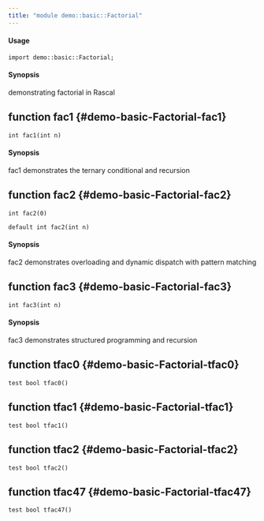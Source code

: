 ```yaml
---
title: "module demo::basic::Factorial"
---
```


#### Usage

`import demo::basic::Factorial;`

#### Synopsis

demonstrating factorial in Rascal


## function fac1 {#demo-basic-Factorial-fac1}

```rascal
int fac1(int n)

```

#### Synopsis

fac1 demonstrates the ternary conditional and recursion

## function fac2 {#demo-basic-Factorial-fac2}

```rascal
int fac2(0)

default int fac2(int n)

```

#### Synopsis

fac2 demonstrates overloading and dynamic dispatch with pattern matching

## function fac3 {#demo-basic-Factorial-fac3}

```rascal
int fac3(int n)

```

#### Synopsis

fac3 demonstrates structured programming and recursion

## function tfac0 {#demo-basic-Factorial-tfac0}

```rascal
test bool tfac0()

```

## function tfac1 {#demo-basic-Factorial-tfac1}

```rascal
test bool tfac1()

```

## function tfac2 {#demo-basic-Factorial-tfac2}

```rascal
test bool tfac2()

```

## function tfac47 {#demo-basic-Factorial-tfac47}

```rascal
test bool tfac47()

```

